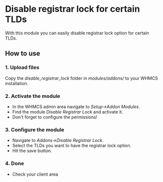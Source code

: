 # Disable registrar lock for certain TLDs #

With this module you can easily disable registrar lock option for certain TLDs.

## How to use ##

### 1. Upload files ###

Copy the *disable_registrar_lock* folder in *modules/addons/* to your WHMCS installation.

### 2. Activate the module ###

* In the WHMCS admin area navigate to *Setup->Addon Modules*.
* Find the module *Disable Registrar Lock* and activate it.
* Don't forget to configure the permissions!

### 3. Configure the module ###

* Navigate to *Addons->Disable Registrar Lock*.
* Select the TLDs you want to have the registrar lock option.
* Hit the save button.

### 4. Done ###

* Check your client area